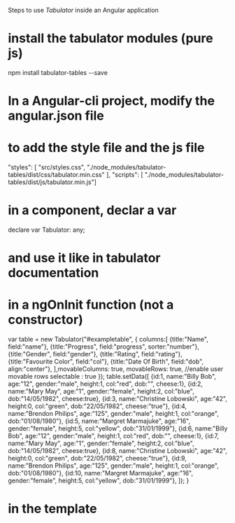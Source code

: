 
Steps to use *Tabulator* inside an Angular application

# install the tabulator modules (pure js)
npm install tabulator-tables --save

# In a  Angular-cli project, modify the angular.json file
# to add the style file and the js file
"styles": [
              "src/styles.css",
              "./node_modules/tabulator-tables/dist/css/tabulator.min.css"
        ],
"scripts": [ "./node_modules/tabulator-tables/dist/js/tabulator.min.js"]

# in a component, declar a var
declare var Tabulator: any;

# and use it like in tabulator documentation
# in a ngOnInit function (not a constructor)
 var table = new Tabulator("#exampletable", {
      columns:[
      {title:"Name", field:"name"},
      {title:"Progress", field:"progress", sorter:"number"},
      {title:"Gender", field:"gender"},
      {title:"Rating", field:"rating"},
      {title:"Favourite Color", field:"col"},
      {title:"Date Of Birth", field:"dob", align:"center"},
      ],movableColumns: true, movableRows: true, //enable user movable rows
      selectable : true
  });
  table.setData([
    {id:1, name:"Billy Bob", age:"12", gender:"male", height:1, col:"red", dob:"", cheese:1},
    {id:2, name:"Mary May", age:"1", gender:"female", height:2, col:"blue", dob:"14/05/1982", cheese:true},
    {id:3, name:"Christine Lobowski", age:"42", height:0, col:"green", dob:"22/05/1982", cheese:"true"},
    {id:4, name:"Brendon Philips", age:"125", gender:"male", height:1, col:"orange", dob:"01/08/1980"},
    {id:5, name:"Margret Marmajuke", age:"16", gender:"female", height:5, col:"yellow", dob:"31/01/1999"},
    {id:6, name:"Billy Bob", age:"12", gender:"male", height:1, col:"red", dob:"", cheese:1},
    {id:7, name:"Mary May", age:"1", gender:"female", height:2, col:"blue", dob:"14/05/1982", cheese:true},
    {id:8, name:"Christine Lobowski", age:"42", height:0, col:"green", dob:"22/05/1982", cheese:"true"},
    {id:9, name:"Brendon Philips", age:"125", gender:"male", height:1, col:"orange", dob:"01/08/1980"},
    {id:10, name:"Margret Marmajuke", age:"16", gender:"female", height:5, col:"yellow", dob:"31/01/1999"},
  ]);
}

# in the template 
<div id="exampletable" > </div>

